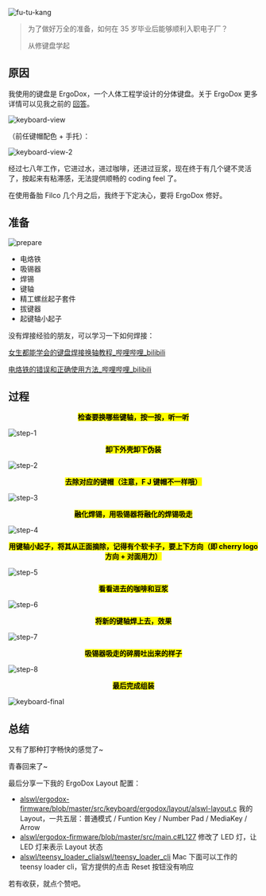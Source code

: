 

![fu-tu-kang](/images/202210/fu-tu-kang.png)


> 为了做好万全的准备，如何在 35 岁毕业后能够顺利入职电子厂？
>
> 从修键盘学起



## 原因



我使用的键盘是 ErgoDox，一个人体工程学设计的分体键盘。关于 ErgoDox 更多详情可以见我之前的 [回答](https://www.zhihu.com/question/52088337/answer/141073759)。

![keyboard-view](/images/202210/keyboard-view.png)


（前任键帽配色 + 手托）：

![keyboard-view-2](/images/202210/keyboard-view-2.png)


经过七八年工作，它进过水，进过咖啡，还进过豆浆，现在终于有几个键不灵活了，按起来有粘滞感，无法提供顺畅的 coding feel 了。



在使用备胎 Filco 几个月之后，我终于下定决心，要将 ErgoDox 修好。

## 准备

![prepare](/images/202210/prepare.png)


- 电烙铁
- 吸锡器
- 焊锡
- 键轴
- 精工螺丝起子套件
- 拔键器
- 起键轴小起子


没有焊接经验的朋友，可以学习一下如何焊接：

[女生都能学会的键盘焊接换轴教程\_哔哩哔哩\_bilibili](https://www.bilibili.com/video/BV1xt4y157LM/)


[电烙铁的错误和正确使用方法\_哔哩哔哩\_bilibili](https://www.bilibili.com/video/BV1Ui4y177kk/)


## 过程

<center><mark><b>检查要换哪些键轴，按一按，听一听</b></mark></center>

![step-1](/images/202210/step-1.png)


<center><mark><b>卸下外壳卸下伪装</b></mark></center>

![step-2](/images/202210/step-2.png)


<center><mark><b>去除对应的键帽（注意，F J 键帽不一样哦）</b></mark></center>

![step-3](/images/202210/step-3.png)



<center><mark><b>融化焊锡，用吸锡器将融化的焊锡吸走</b></mark></center>


![step-4](/images/202210/step-4.png)



<center><mark><b>用键轴小起子，将其从正面摘除，记得有个软卡子，要上下方向（即 cherry logo 方向 + 对面用力）</b></mark></center>

![step-5](/images/202210/step-5.png)


<center><mark><b>看看进去的咖啡和豆浆</b></mark></center>

![step-6](/images/202210/step-6.png)



<center><mark><b>将新的键轴焊上去，效果</b></mark></center>

![step-7](/images/202210/step-7.png)



<center><mark><b>吸锡器吸走的碎屑吐出来的样子</b></mark></center>

![step-8](/images/202210/step-8.png)



<center><mark><b>最后完成组装</b></mark></center>

![keyboard-final](/images/202210/keyboard-final.png)



## 总结

又有了那种打字畅快的感觉了~

青春回来了~




最后分享一下我的 ErgoDox Layout 配置：


-   [alswl/ergodox-firmware/blob/master/src/keyboard/ergodox/layout/alswl-layout.c](https://link.zhihu.com/?target=https%3A//github.com/alswl/ergodox-firmware/blob/master/src/keyboard/ergodox/layout/alswl-layout.c) 我的 Layout，一共五层：普通模式 / Funtion Key / Number Pad / MediaKey / Arrow
-   [alswl/ergodox-firmware/blob/master/src/main.c#L127](https://link.zhihu.com/?target=https%3A//github.com/alswl/ergodox-firmware/blob/master/src/main.c%23L127) 修改了 LED 灯，让 LED 灯来表示 Layout 状态
-   [alswl/teensy_loader_cli](https://link.zhihu.com/?target=https%3A//github.com/alswl/teensy_loader_cli)[alswl/teensy_loader_cli](https://link.zhihu.com/?target=https%3A//github.com/alswl/teensy_loader_cli) Mac 下面可以工作的 teensy loader cli，官方提供的点击 Reset 按钮没有响应


若有收获，就点个赞吧。

